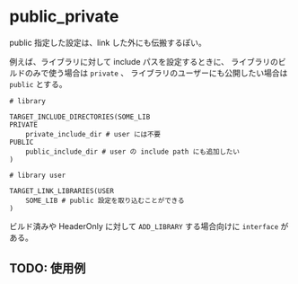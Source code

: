 # public_private

public 指定した設定は、link した外にも伝搬するぽい。

例えば、ライブラリに対して include パスを設定するときに、
ライブラリのビルドのみで使う場合は `private` 、
ライブラリのユーザーにも公開したい場合は `public` とする。

```
# library

TARGET_INCLUDE_DIRECTORIES(SOME_LIB
PRIVATE
    private_include_dir # user には不要
PUBLIC
    public_include_dir # user の include path にも追加したい
)
```

```
# library user

TARGET_LINK_LIBRARIES(USER
    SOME_LIB # public 設定を取り込むことができる
)
```

ビルド済みや HeaderOnly に対して `ADD_LIBRARY` する場合向けに `interface` がある。

## TODO: 使用例

